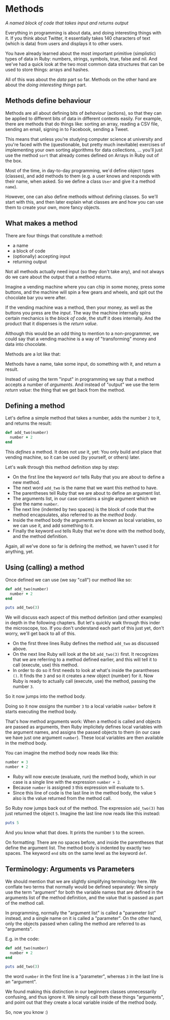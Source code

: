 # Methods

*A named block of code that takes input and returns output*

Everything in programming is about data, and doing interesting things with it.
If you think about Twitter, it essentially takes 140 characters of text
(which is data) from users and displays it to other users.

You have already learned about the most important primitive (simplistic) types
of data in Ruby: numbers, strings, symbols, true, false and nil. And we've had
a quick look at the two most common data structures that can be used to store
things: arrays and hashes.

All of this was about the *data* part so far.  Methods on the other hand are
about the *doing interesting things* part.

## Methods define behaviour

Methods are all about defining bits of *behaviour* (actions), so that they can
be applied to different bits of data in different contexts easily. For example,
there are methods that do things like: sorting an array, reading a CSV file,
sending an email, signing in to Facebook, sending a Tweet.

This means that unless you're studying computer science at university and
you're faced with the (questionable, but pretty much inevitable) exercises of
implementing your own sorting algorithms for data collections, ... you'll just
use the method `sort` that already comes defined on Arrays in Ruby out of the
box.

Most of the time, in day-to-day programming, we'd define object types
(classes), and add methods to them (e.g. a user knows and responds with their
name, when asked. So we define a class `User` and give it a method `name`).

However, one can also define methods without defining classes. So we'll start
with this, and then later explain what classes are and how you can use them
to create your own, more fancy objects.

## What makes a method

There are four things that constitute a method:

* a name
* a block of code
* (optionally) accepting input
* returning output

Not all methods actually need input (so they don't take any), and not always do
we care about the output that a method returns.

Imagine a vending machine where you can chip in some money, press some buttons,
and the machine will spin a few gears and wheels, and spit out the chocolate
bar you were after.

If the vending machine was a method, then your money, as well as the buttons
you press are the *input*. The way the machine internally spins certain
mechanics is the *block of code*, the stuff it does internally. And the product
that it dispenses is the *return value*.

Although this would be an odd thing to mention to a non-programmer, we could
say that a vending machine is a way of "transforming" money and data into
chocolate.

Methods are a lot like that:

<p class="hint">
Methods have a name, take some input, do something with it, and return a result.
</p>

Instead of using the term "input" in programming we say that a method accepts a
number of *arguments*. And instead of "output" we use the term *return value*:
the thing that we get back from the method.

## Defining a method

Let's define a simple method that takes a number, adds the number `2` to it,
and returns the result:

```ruby
def add_two(number)
  number + 2
end
```

This *defines* a method. It does not *use* it, yet: You only build and place
that vending machine, so it can be used (by yourself, or others) later.

Let's walk through this method definition step by step:

* On the first line the keyword `def` tells Ruby that you are about to define a
  new method.
* The next word `add_two` is the name that we want this method to have.
* The parentheses tell Ruby that we are about to define an argument list.
* The arguments list, in our case contains a single argument which we give
  the name `number`.
* The next line (indented by two spaces) is the block of code that the
  method encapsulates, also referred to as the *method body*.
* Inside the method body the arguments are known as local variables, so
  we can use it, and add something to it.
* Finally the keyword `end` tells Ruby that we're done with the method body,
  and the method definition.

Again, all we've done so far is defining the method, we haven't used it for
anything, yet.

## Using (calling) a method

Once defined we can use (we say "call") our method like so:

```ruby
def add_two(number)
  number + 2
end

puts add_two(3)
```

We will discuss each aspect of this method definition (and other examples) in
depth in the following chapters. But let's quickly walk through this inder the
microscope, too. If you don't understand each part of this just yet, don't
worry, we'll get back to all of this.

* On the first three lines Ruby defines the method `add_two` as discussed
  above.
* On the next line Ruby will look at the bit `add_two(3)` first. It recognizes
  that we are referring to a method defined earlier, and this will tell it to
  call (execute, use) this method.
* In order to do so it first needs to look at what's inside the parantheses `()`.
  It finds the `3` and so it creates a new object (number) for it.
  Now Ruby is ready to actually call (execute, use) the method, passing the
  number `3`.

So it now jumps into the method body.

Doing so it now *assigns* the number `3` to a local variable `number` before
it starts executing the method body.

That's how method arguments work: When a method is called and objects are
passed as arguments, then Ruby implicitely defines local variables with the
argument names, and assigns the passed objects to them (in our case we have
just one argument `number`). These local variables are then available in the
method body.

You can imagine the method body now reads like this:

```ruby
number = 3
number + 2
```

* Ruby will now execute (evaluate, run) the method body, which in our case is a
  single line with the expression `number + 2`.
* Because `number` is assigned `3` this expression will evaluate to `5`.
* Since this line of code is the last line in the method body, the value `5`
  also is the value returned from the method call.

So Ruby now jumps back out of the method. The expression `add_two(3)` has just
returned the object `5`. Imagine the last line now reads like this instead:

```ruby
puts 5
```

And you know what that does. It prints the number `5` to the screen.

<p class="hint">
On formatting: There are no spaces before, and inside the parentheses that
define the argument list.  The method body is indented by exactly two spaces.
The keyword <code>end</code> sits on the same level as the keyword
<code>def</code>.
</p>

## Terminology: Arguments vs Parameters

We should mention that we are slightly simplifying terminology here. We
conflate two terms that normally would be defined separately: We simply use the
term "argument" for both the variable names that are defined in the arguments
list of the method definition, and the value that is passed as part of the
method call.

In programming, normally the "argument list" is called a "parameter list"
instead, and a single name on it is called a "parameter". On the other hand,
only the objects passed when calling the method are referred to as "arguments".

E.g. in the code:

```ruby
def add_two(number)
  number + 2
end

puts add_two(3)
```

the word `number` in the first line is a "parameter", whereas `3` in the
last line is an "argument".

We found making this distinction in our beginners classes unnecessarily
confusing, and thus ignore it. We simply call both these things "arguments",
and point out that they create a local variable inside of the method body.

So, now you know :)
